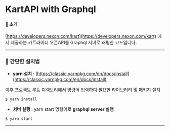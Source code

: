 # **KartAPI with Graphql**
#### **📖 소개**

[https://developers.nexon.com/kart](https://developers.nexon.com/kart) 에서 제공하는 카트라이더 오픈API를 Graphql 서버로 래핑한 코드입니다.

------

### **📖 간단한 설치법**

* **yarn 설치** : [https://classic.yarnpkg.com/en/docs/install](https://classic.yarnpkg.com/en/docs/install)

이후 프로젝트 루트 디렉토리에서 명령어 입력하여 필요한 라이브러리 및 패키지 설치

```shell
$ yarn install
```

* **서버 실행** : yarn start 명령어로 **graphql server 실행**

```shell
$ yarn start
```

------

